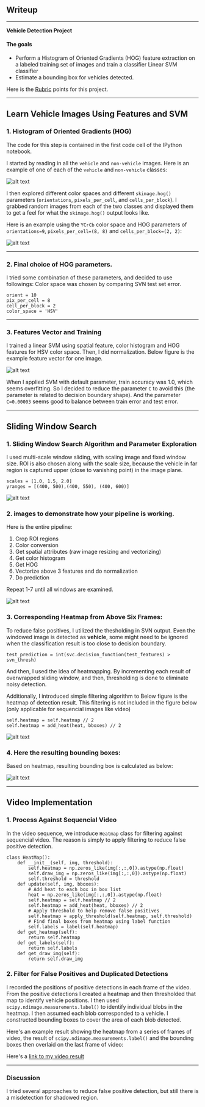 ## Writeup

---

**Vehicle Detection Project**

#### The goals

* Perform a Histogram of Oriented Gradients (HOG) feature extraction on a labeled training set of images and train a classifier Linear SVM classifier
* Estimate a bounding box for vehicles detected.

[image1]: ./output_images/Car_NotCar.png
[image2]: ./output_images/HOG.png
[image3]: ./output_images/features.png
[image4]: ./output_images/sliding_window.png
[image5]: ./output_images/DetectionResult.png
[image6]: ./output_images/heatmap.png
[image7]: ./output_images/final_res.png
[video1]: ./project_video.mp4

Here is the [Rubric](https://review.udacity.com/#!/rubrics/513/view) points for this project.

---
## Learn Vehicle Images Using Features and SVM

### 1. Histogram of Oriented Gradients (HOG)

The code for this step is contained in the first code cell of the IPython notebook.

I started by reading in all the `vehicle` and `non-vehicle` images.  Here is an example of one of each of the `vehicle` and `non-vehicle` classes:

![alt text][image1]


I then explored different color spaces and different `skimage.hog()` parameters (`orientations`, `pixels_per_cell`, and `cells_per_block`).  I grabbed random images from each of the two classes and displayed them to get a feel for what the `skimage.hog()` output looks like.

Here is an example using the `YCrCb` color space and HOG parameters of `orientations=9`, `pixels_per_cell=(8, 8)` and `cells_per_block=(2, 2)`:

![alt text][image2]

***

### 2. Final choice of HOG parameters.
I tried some combination of these parameters, and decided to use followings:
Color space was chosen by comparing SVN test set error.

```
orient = 10
pix_per_cell = 8
cell_per_block = 2
color_space = 'HSV'
```


***

### 3. Features Vector and Training

I trained a linear SVM using spatial feature, color histogram and HOG features for HSV color space.
Then, I did normalization. Below figure is the example feature vector for one image.

![alt text][image3]

When I applied SVM with default parameter, train accuracy was 1.0, which seems overfitting. So I decided to reduce the parameter `C` to avoid this (the parameter is related to decision boundary shape). And the parameter `C=0.00003` seems good to balance between train error and test error.

***

## Sliding Window Search

### 1. Sliding Window Search Algorithm and Parameter Exploration
I used multi-scale window sliding, with scaling image and fixed window size.
ROI is also chosen along with the scale size, because the vehicle in far region is captured upper (close to vanishing point) in the image plane.

```
scales = [1.0, 1.5, 2.0]
yranges = [(400, 500),(400, 550), (400, 600)]
```

![alt text][image4]


### 2.  images to demonstrate how your pipeline is working.

Here is the entire pipeline:

1. Crop ROI regions
2. Color conversion
3. Get spatial attributes (raw image resizing and vectorizing)
4. Get color histogram
5. Get HOG
6. Vectorize above 3 features and do normalization
7. Do prediction

Repeat 1-7 until all windows are examined.

![alt text][image5]

### 3. Corresponding Heatmap from Above Six Frames:
To reduce false positives, I utilized the thesholding in SVN output.
Even the windowed image is detected as <b>vehicle</b>, some might need to be ignored when the classification result is too close to decision boundary.

```
test_prediction = int(svc.decision_function(test_features) > svn_thresh)
```

And then, I used the idea of heatmapping. By incrementing each result of overwrapped sliding window, and then, thresholding is done to eliminate noisy detection.

Additionally, I introduced simple filtering algorithm to 
Below figure is the heatmap of detection result. This filtering is not included in the figure below (only applicable for sequencial images like video)

```
self.heatmap = self.heatmap // 2
self.heatmap = add_heat(heat, bboxes) // 2
```

![alt text][image6]

### 4. Here the resulting bounding boxes:
Based on heatmap, resulting bounding box is calculated as below:

![alt text][image7]


---

## Video Implementation

### 1. Process Against Sequencial Video
In the video sequence, we introduce `Heatmap` class for filtering against sequencial video. The reason is simply to apply filtering to reduce false positive detection.

```
class HeatMap():
    def __init__(self, img, threshold):        
        self.heatmap = np.zeros_like(img[:,:,0]).astype(np.float)
        self.draw_img = np.zeros_like(img[:,:,0]).astype(np.float)
        self.threshold = threshold
    def update(self, img, bboxes):
        # Add heat to each box in box list        
        heat = np.zeros_like(img[:,:,0]).astype(np.float)
        self.heatmap = self.heatmap // 2
        self.heatmap = add_heat(heat, bboxes) // 2
        # Apply threshold to help remove false positives
        self.heatmap = apply_threshold(self.heatmap, self.threshold)
        # Find final boxes from heatmap using label function
        self.labels = label(self.heatmap)
    def get_heatmap(self):
        return self.heatmap
    def get_labels(self):
        return self.labels
    def get_draw_img(self):
        return self.draw_img
 ```


### 2. Filter for False Positives and Duplicated Detections

I recorded the positions of positive detections in each frame of the video.  From the positive detections I created a heatmap and then thresholded that map to identify vehicle positions.  I then used `scipy.ndimage.measurements.label()` to identify individual blobs in the heatmap.  I then assumed each blob corresponded to a vehicle.  I constructed bounding boxes to cover the area of each blob detected.  

Here's an example result showing the heatmap from a series of frames of video, the result of `scipy.ndimage.measurements.label()` and the bounding boxes then overlaid on the last frame of video:

Here's a [link to my video result](./output.mp4)


---

### Discussion

I tried several approaches to reduce false positive detection, but still there is a misdetection for shadowed region.